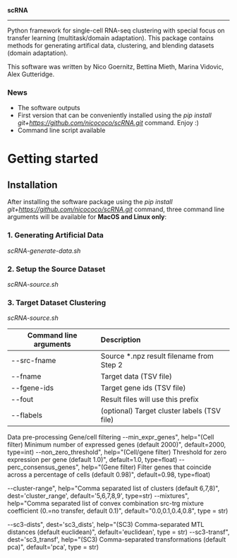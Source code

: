 **scRNA**
***************

Python framework for single-cell RNA-seq clustering with special 
focus on transfer learning (multitask/domain adaptation). 
This package contains methods for generating artifical data,
clustering, and blending datasets (domain adaptation).

This software was written by Nico Goernitz, Bettina Mieth, Marina Vidovic, Alex Gutteridge. 

### News
- The software outputs
- First version that can be conveniently installed using the _pip install git+https://github.com/nicococo/scRNA.git_ 
command. Enjoy :)
- Command line script available


Getting started
===============

Installation
------------
After installing the software package using the _pip install git+https://github.com/nicococo/scRNA.git_
command, three command line arguments will be available for **MacOS and Linux only**: 

### 1. Generating Artificial Data 
_scRNA-generate-data.sh_

### 2. Setup the Source Dataset
_scRNA-source.sh_ 

### 3. Target Dataset Clustering 
_scRNA-source.sh_ 


|Command line arguments|Description                            |
|----------------------|:--------------------------------------|
|--src-fname  | Source *.npz result filename from Step 2       | 
|--fname      | Target data (TSV file)                         |
|--fgene-ids  | Target gene ids (TSV file)                     |
|--fout       | Result files will use this prefix              |
|--flabels    | (optional) Target cluster labels (TSV file)    |

Data pre-processing Gene/cell filtering 
--min_expr_genes", help="(Cell filter) Minimum number of expressed genes (default 2000)", default=2000, type=int)
--non_zero_threshold", help="(Cell/gene filter) Threshold for zero expression per gene (default 1.0)", default=1.0, type=float)
--perc_consensus_genes", help="(Gene filter) Filter genes that coincide across a percentage of cells (default 0.98)", default=0.98, type=float)

--cluster-range", help="Comma separated list of clusters (default 6,7,8)", dest='cluster_range', default='5,6,7,8,9', type=str)
--mixtures", help="Comma separated list of convex combination src-trg mixture coefficient (0.=no transfer, default 0.1)", default="0.0,0.1,0.4,0.8", type = str)

--sc3-dists", dest='sc3_dists', help="(SC3) Comma-separated MTL distances (default euclidean)", default='euclidean', type = str)
--sc3-transf", dest='sc3_transf', help="(SC3) Comma-separated transformations (default pca)", default='pca', type = str)


